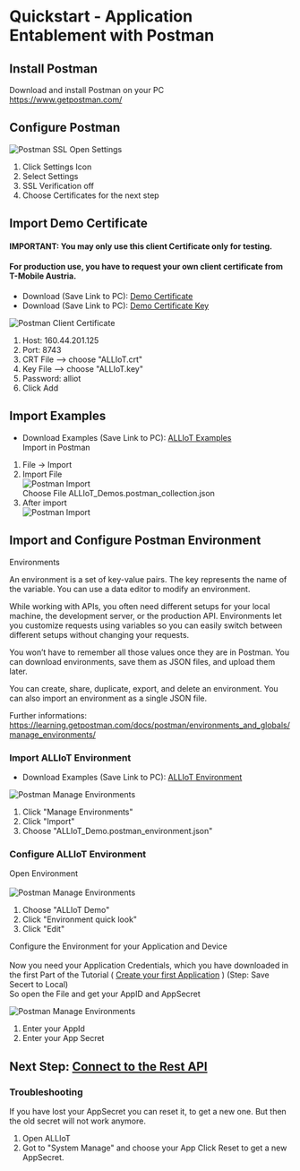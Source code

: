 # Quickstart - Application Entablement with Postman

## Install Postman

Download and install Postman on your PC   
https://www.getpostman.com/

## Configure Postman
![Postman SSL](../images/Postman_settings_ssl.png)
Open Settings  
1. Click Settings Icon
2. Select Settings
3. SSL Verification off 
4. Choose Certificates for the next step
   


## Import Demo Certificate
 
#### IMPORTANT: You may only use this client Certificate only for testing.  
#### For production use, you have to request your own client certificate from T-Mobile Austria. 

* Download (Save Link to PC): [Demo Certificate](https://raw.githubusercontent.com/alliot-at/Quickstart/master/Application%20Enablement/Demo_Client_Certificates/ALLIoT.crt)
* Download (Save Link to PC): [Demo Certificate Key](https://raw.githubusercontent.com/alliot-at/Quickstart/master/Application%20Enablement/Demo_Client_Certificates/ALLIoT.key)



![Postman Client Certificate](../images/Postman_settings_certificate.png)

1. Host: 160.44.201.125
2. Port: 8743
3. CRT File --> choose "ALLIoT.crt" 
4. Key File --> choose "ALLIoT.key" 
5. Password: alliot
6. Click Add

## Import Examples

* Download Examples (Save Link to PC): 
  [ALLIoT Examples](https://raw.githubusercontent.com/alliot-at/Quickstart/master/Application%20Enablement/ALLIoT_Demos.postman_collection.json)  
Import in Postman
1. File -> Import  
2. Import File  
![Postman Import](../images/Postman_import.png)  
Choose File ALLIoT_Demos.postman_collection.json
3. After import   
![Postman Import](../images/Postman_import_ok.png)   

## Import and Configure Postman Environment

Environments

An environment is a set of key-value pairs. The key represents the name of the variable. You can use a data editor to modify an environment.

While working with APIs, you often need different setups for your local machine, the development server, or the production API. Environments let you customize requests using variables so you can easily switch between different setups without changing your requests.

You won’t have to remember all those values once they are in Postman. You can download environments, save them as JSON files, and upload them later.

You can create, share, duplicate, export, and delete an environment. You can also import an environment as a single JSON file. 

Further informations: https://learning.getpostman.com/docs/postman/environments_and_globals/manage_environments/

### Import ALLIoT Environment

* Download Examples (Save Link to PC):
  [ALLIoT Environment](https://raw.githubusercontent.com/alliot-at/Quickstart/master/Application%20Enablement/ALLIoT_Demo.postman_environment.json)  

![Postman Manage Environments](../images/Postman_manage_environment.png)
1. Click "Manage Environments"
2. Click "Import"
3. Choose "ALLIoT_Demo.postman_environment.json"

### Configure ALLIoT Environment

Open Environment<br>   
![Postman Manage Environments](../images/Postman_environment.png)
1. Choose "ALLIoT Demo" 
2. Click "Environment quick look"
3. Click "Edit"

Configure the Environment for your Application and Device<br>   
Now you need your Application Credentials, which you have downloaded in the first Part of the Tutorial ( [Create your first Application](../01&#32;Create&#32;first&#32;Application.md) )  (Step: Save Secert to Local)  
So open the File and get your AppID and AppSecret

![Postman Manage Environments](../images/Postman_environment_edit.png)
1. Enter your AppId
2. Enter your App Secret

## Next Step: [Connect to the Rest API](06_Connect_to_REST_API.md)


### Troubleshooting

If you have lost your AppSecret you can reset it, to get a new one. 
But then the old secret will not work anymore.
1. Open ALLIoT
2. Got to "System Manage" and choose your App
Click Reset to get a new AppSecret.





 
  
